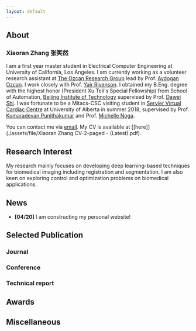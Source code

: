 ```yaml
---
layout: default
---
```


## About

### Xiaoran Zhang 张笑然

I am a first year master student in Electrical Computer Engineering at University of California, Los Angeles. I am currently working as a volunteer research assistant at [The Ozcan Research Group](https://innovate.ee.ucla.edu/) lead by Prof. [Aydogan Ozcan](https://www.ee.ucla.edu/aydogan-ozcan/). I work closely with Prof. [Yair Rivenson](https://www.ee.ucla.edu/yair%20rivenson/). I obtained my B.Eng. degree with the highest honor (President Xu Teli's Special Fellowship) from School of Automation, [Beijing Institute of Technology](http://www.bit.edu.cn/) supervised by Prof. [Dawei Shi](http://www.escience.cn/people/dshi/index.html;jsessionid=5E27F4F80FFD767E21F2D439C6C9ADAB-n1). I was fortunate to be a Mitacs-CSC visiting student in [Servier Virtual Cardiac Centre](http://spaces.facsci.ualberta.ca/svcc) at University of Alberta in summer 2018, supervised by Prof. [Kumaradevan Punithakumar](https://sites.ualberta.ca/~punithak/) and Prof. [Michelle Noga](https://spaces.facsci.ualberta.ca/svcc/team/).

You can contact me via [email](mailto:xiaoran108@ucla.edu). My CV is available at [[here]](./assets/file/Xiaoran Zhang CV-2-paged - (Latest).pdf).

## Research Interest

My research mainly focuses on developing deep learning-based techniques for biomedical imaging including registration and segmentation. I am also keen on exploring control and optimization problems on biomedical applications.

## News
* **[04/20]** I am constructing my personal website! 

## Selected Publication
### Journal
### Conference
### Technical report

## Awards

## Miscellaneous